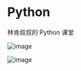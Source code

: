 # Python
林肯叔叔的 Python 课堂

![image](https://user-images.githubusercontent.com/11325103/38807721-1bc01902-41b0-11e8-9f9e-d02968e57097.png)


![image](https://user-images.githubusercontent.com/11325103/38807744-2dc7f2fa-41b0-11e8-8adc-22bd2bc6c956.png)
